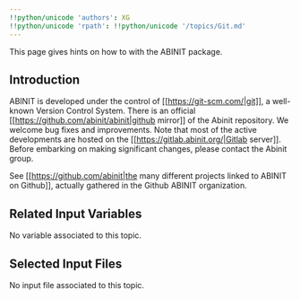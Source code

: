 ```yaml
---
!!python/unicode 'authors': XG
!!python/unicode 'rpath': !!python/unicode '/topics/Git.md'
---
```

<!--
This file is automatically generated by mksite.py. All changes will be lost.
Change the input yaml files or the python code
-->

This page gives hints on how to  with the ABINIT package.

## Introduction

ABINIT is developed under the control of [[https://git-scm.com/|git]], a well-
known Version Control System. There is an official
[[https://github.com/abinit/abinit|github mirror]] of the Abinit repository.
We welcome bug fixes and improvements. Note that most of the active
developments are hosted on the [[https://gitlab.abinit.org/|Gitlab server]].
Before embarking on making significant changes, please contact the Abinit
group.

See [[https://github.com/abinit|the many different projects linked to ABINIT
on Github]], actually gathered in the Github ABINIT organization.



## Related Input Variables

No variable associated to this topic.

## Selected Input Files

No input file associated to this topic.

